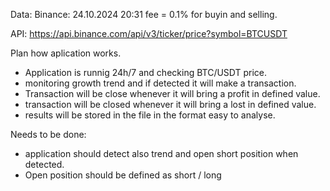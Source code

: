 Data:
Binance:
24.10.2024 20:31 
fee = 0.1% for buyin and selling.

API: https://api.binance.com/api/v3/ticker/price?symbol=BTCUSDT


Plan how aplication works.
- Application is runnig 24h/7 and checking BTC/USDT price.
- monitoring growth trend and if detected it will make a transaction.
- Transaction will be close whenever it will bring a profit in defined value.
- transaction will be closed whenever it will bring a lost in defined value.
- results will be stored in the file in the format easy to analyse.

Needs to be done:
- application should detect also trend and open short position when detected.
- Open position should be defined as short / long
